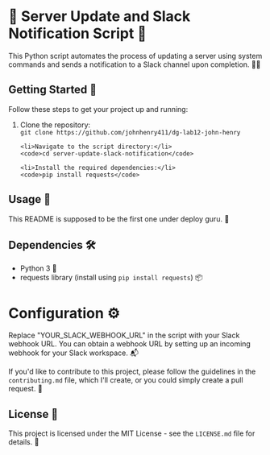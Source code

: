 <!DOCTYPE html>
<html lang="en">
<head>
  <meta charset="UTF-8">
  <meta name="viewport" content="width=device-width, initial-scale=1.0">
</head>
<body>

  <h1>🚀 Server Update and Slack Notification Script 🤖</h1>

  <p>
    This Python script automates the process of updating a server using system commands and sends a notification to a Slack channel upon completion. 🚀💬
  </p>

  <h2>Getting Started 🏁</h2>

  <p>
    Follow these steps to get your project up and running:
  </p>

  <ol>
    <li>Clone the repository:</li>
    <code>git clone https://github.com/johnhenry411/dg-lab12-john-henry</code>

    <li>Navigate to the script directory:</li>
    <code>cd server-update-slack-notification</code>

    <li>Install the required dependencies:</li>
    <code>pip install requests</code>
  </ol>

  <h2>Usage 🚀</h2>

  <p>
    This README is supposed to be the first one under deploy guru. 📘
  </p>

  <h2>Dependencies 🛠️</h2>
  <ul>
    <li>Python 3 🐍</li>
    <li>requests library (install using <code>pip install requests</code>) 📦</li>
  </ul>

  <h1>Configuration ⚙️</h1>
  <p>
    Replace "YOUR_SLACK_WEBHOOK_URL" in the script with your Slack webhook URL. You can obtain a webhook URL by setting up an incoming webhook for your Slack workspace. 📬
  </p>

  <p>
    If you'd like to contribute to this project, please follow the guidelines in the <code>contributing.md</code> file, which I'll create, or you could simply create a pull request. 🤝
  </p>

  <h2>License 📄</h2>

  <p>
    This project is licensed under the MIT License - see the <code>LICENSE.md</code> file for details. 📜
  </p>

</body>
</html>
